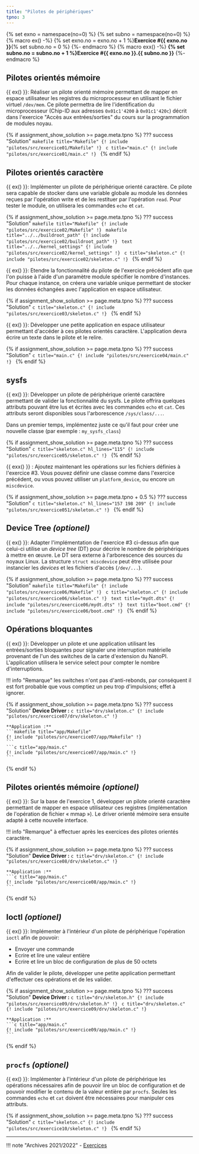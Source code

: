```yaml
---
title: "Pilotes de périphériques"
tpno: 3
---
```


{% set exno = namespace(no=0) %}
{% set subno = namespace(no=0) %}
{% macro ex() -%}
{% set exno.no = exno.no + 1 %}**Exercice #{{ exno.no }}**{% set subno.no = 0 %}
{%- endmacro %}
{% macro exx() -%}
**{% set subno.no = subno.no + 1 %}Exercice #{{ exno.no }}.{{ subno.no }}**
{%- endmacro %}

## Pilotes orientés mémoire

{{ ex() }}: Réaliser un pilote orienté mémoire permettant de mapper en espace utilisateur les registres du microprocesseur en utilisant le fichier virtuel `/dev/mem`. Ce pilote permettra de lire l'identification du microprocesseur (Chip-ID aux adresses `0x01c1'4200` à `0x01c1'420c`) décrit dans l'exercice "Accès aux entrées/sorties" du cours sur la programmation de modules noyau.

{% if assignment_show_solution >= page.meta.tpno %}
??? success "Solution"
    ```makefile title="Makefile"
    {! include "pilotes/src/exercice01/Makefile" !}
    ```
    ```c title="main.c"
    {! include "pilotes/src/exercice01/main.c" !}
    ```
{% endif %}

## Pilotes orientés caractère

{{ ex() }}: Implémenter un pilote de périphérique orienté caractère. Ce pilote sera capable de stocker dans une variable globale au module les données reçues par l'opération write et de les restituer par l'opération `read`. Pour tester le module, on utilisera les commandes `echo` et `cat`.

{% if assignment_show_solution >= page.meta.tpno %}
??? success "Solution"
    ```makefile title="Makefile"
    {! include "pilotes/src/exercice02/Makefile" !}
    ```
    ```makefile title="../../buildroot_path"
    {! include "pilotes/src/exercice02/buildroot_path" !}
    ```
    ```text title="../../kernel_settings"
    {! include "pilotes/src/exercice02/kernel_settings" !}
    ```
    ```c title="skeleton.c"
    {! include "pilotes/src/exercice02/skeleton.c" !}
    ```
{% endif %}

{{ ex() }}: Etendre la fonctionnalité du pilote de l'exercice précédent afin que l'on puisse à l'aide d'un paramètre module spécifier le nombre d'instances. Pour chaque instance, on créera une variable unique permettant de stocker les données échangées avec l'application en espace utilisateur.

{% if assignment_show_solution >= page.meta.tpno %}
??? success "Solution"
    ```c title="skeleton.c"
    {! include "pilotes/src/exercice03/skeleton.c" !}
    ```
{% endif %}

{{ ex() }}: Développer une petite application en espace utilisateur permettant d'accéder à ces pilotes orientés caractère. L'application devra écrire un texte dans le pilote et le relire.

{% if assignment_show_solution >= page.meta.tpno %}
??? success "Solution"
    ```c title="main.c"
    {! include "pilotes/src/exercice04/main.c" !}
    ```
{% endif %}

## sysfs

{{ ex() }}: Développer un pilote de périphérique orienté caractère permettant de valider la fonctionnalité du sysfs. Le pilote offrira quelques attributs pouvant être lus et écrites avec les commandes `echo` et `cat`. Ces attributs seront disponibles sous l'arborescence `/sys/class/...`.

Dans un premier temps, implémentez juste ce qu'il faut pour créer une nouvelle classe (par exemple : `my_sysfs_class`)

{% if assignment_show_solution >= page.meta.tpno %}
??? success "Solution"
    ```c title="skeleton.c" hl_lines="115"
    {! include "pilotes/src/exercice05/skeleton.c" !}
    ```
{% endif %}


{{ exx() }} : Ajoutez maintenant les opérations sur les fichiers définies à l'exercice #3. Vous pouvez définir une classe
comme dans l'exercice précédent, ou vous pouvez utiliser un `platform_device`, ou encore un `miscdevice`.

{% if assignment_show_solution >= page.meta.tpno + 0.5 %}
??? success "Solution"
    ```c title="skeleton.c" hl_lines="157 198 209"
    {! include "pilotes/src/exercice051/skeleton.c" !}
    ```
{% endif %}

## Device Tree _(optionel)_

{{ ex() }}:
Adapter l'implémentation de l'exercice #3 ci-dessus afin que celui-ci utilise un _device tree_ (DT) pour décrire le nombre de périphériques à mettre en œuvre. Le DT sera externe à l'arborescence des sources du noyaux Linux. La structure `struct miscdevice` peut être utilisée pour instancier les _devices_ et les fichiers d'accès (`/dev/...`).

{% if assignment_show_solution >= page.meta.tpno %}
??? success "Solution"
    ```makefile title="Makefile"
    {! include "pilotes/src/exercice06/Makefile" !}
    ```
    ```c title="skeleton.c"
    {! include "pilotes/src/exercice06/skeleton.c" !}
    ```
    ```text title="mydt.dts"
    {! include "pilotes/src/exercice06/mydt.dts" !}
    ```
    ```text title="boot.cmd"
    {! include "pilotes/src/exercice06/boot.cmd" !}
    ```
{% endif %}


## Opérations bloquantes

{{ ex() }}: Développer un pilote et une application utilisant les entrées/sorties bloquantes pour signaler une interruption matérielle provenant de l'un des switches de la carte d'extension du NanoPI. L'application utilisera le service select pour compter le nombre d'interruptions.

!!! info "Remarque"
    les switches n'ont pas d'anti-rebonds, par conséquent il est fort probable que vous comptiez un peu trop
    d'impulsions; effet à ignorer.

{% if assignment_show_solution >= page.meta.tpno %}
??? success "Solution"
    **Device Driver :**
    ```c title="drv/skeleton.c"
    {! include "pilotes/src/exercice07/drv/skeleton.c" !}
    ```

    **Application :**
    ```makefile title="app/Makefile"
    {! include "pilotes/src/exercice07/app/Makefile" !}
    ```
    ```c title="app/main.c"
    {! include "pilotes/src/exercice07/app/main.c" !}
    ```
{% endif %}

## Pilotes orientés mémoire _(optionel)_

{{ ex() }}: Sur la base de l'exercice 1, développer un pilote orienté caractère permettant de mapper en espace utilisateur ces registres (implémentation de l'opération de fichier « mmap »). 
Le driver orienté mémoire sera ensuite adapté à cette nouvelle interface.

!!! info "Remarque"
    à effectuer après les exercices des pilotes orientés caractère.

{% if assignment_show_solution >= page.meta.tpno %}
??? success "Solution"
    **Device Driver :**
    ```c title="drv/skeleton.c"
    {! include "pilotes/src/exercice08/drv/skeleton.c" !}
    ```

    **Application :**
    ```c title="app/main.c"
    {! include "pilotes/src/exercice08/app/main.c" !}
    ```
{% endif %}

## Ioctl _(optionel)_

{{ ex() }}: Implémenter à l'intérieur d'un pilote de périphérique l'opération `ioctl` afin de pouvoir:

- Envoyer une commande
- Ecrire et lire une valeur entière
- Ecrire et lire un bloc de configuration de plus de 50 octets

Afin de valider le pilote, développer une petite application permettant d'effectuer ces opérations et de les valider. 

{% if assignment_show_solution >= page.meta.tpno %}
??? success "Solution"
    **Device Driver :**
    ```c title="drv/skeleton.h"
    {! include "pilotes/src/exercice09/drv/skeleton.h" !}
    ```
    ```c title="drv/skeleton.c"
    {! include "pilotes/src/exercice09/drv/skeleton.c" !}
    ```

    **Application :**
    ```c title="app/main.c"
    {! include "pilotes/src/exercice09/app/main.c" !}
    ```
{% endif %}

## `procfs` _(optionel)_

{{ ex() }}: Implémenter à l'intérieur d'un pilote de périphérique les opérations nécessaires afin de pouvoir lire un bloc de configuration et de pouvoir modifier le contenu de la valeur entière par `procfs`. Seules les commandes `echo` et `cat` doivent être nécessaires pour manipuler ces attributs.

{% if assignment_show_solution >= page.meta.tpno %}
??? success "Solution"
    ```c title="skeleton.c"
    {! include "pilotes/src/exercice10/skeleton.c" !}
    ```
{% endif %}

---

!!! note "Archives 2021/2022"
    - [Exercices](pilotes/sp.04.2_mas_csel_noyau_pilotes_exercices.pdf)
